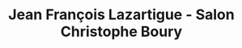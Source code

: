 ---
title: "Jean François Lazartigue - Salon Christophe Boury"
url: /orleans/jean-francois-lazartigue-salon-christophe-boury/
shop: Friseur
---